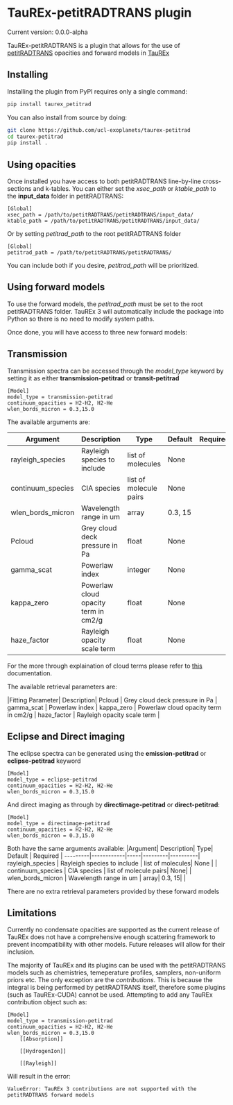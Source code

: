 # TauREx-petitRADTRANS plugin

Current version: 0.0.0-alpha

TauREx-petitRADTRANS is a plugin that allows for the use of [petitRADTRANS](https://petitradtrans.readthedocs.io/en/latest/) opacities
and forward models in [TauREx](https://github.com/ucl-exoplanets/TauREx3_public)

## Installing

Installing the plugin from PyPI requires only a single command:
```bash
pip install taurex_petitrad
```
You can also install from source by doing:
```bash
git clone https://github.com/ucl-exoplanets/taurex-petitrad
cd taurex-petitrad
pip install .
```

## Using opacities

Once installed you have access to both petitRADTRANS line-by-line cross-sections and k-tables. You can
either set the *xsec_path* or *ktable_path* to the **input_data** folder in petitRADTRANS:
```
[Global]
xsec_path = /path/to/petitRADTRANS/petitRADTRANS/input_data/
ktable_path = /path/to/petitRADTRANS/petitRADTRANS/input_data/
```

Or by setting *petitrad_path* to the root petitRADTRANS folder

```
[Global]
petitrad_path = /path/to/petitRADTRANS/petitRADTRANS/
```

You can include both if you desire, *petitrad_path* will be prioritized.

## Using forward models

To use the forward models, the *petitrad_path* must be set to the root petitRADTRANS folder.
TauREx 3 will automatically include the package into Python so there is no need to modify system paths.

Once done, you will have access to three new forward models:

## Transmission

Transmission spectra can be accessed through the *model_type* keyword by setting it
as either **transmission-petitrad** or **transit-petitrad**
```
[Model]
model_type = transmission-petitrad
continuum_opacities = H2-H2, H2-He
wlen_bords_micron = 0.3,15.0
```

The available arguments are:

|Argument| Description| Type| Default | Required |
---------|------------|-----|---------|----------|
rayleigh_species | Rayleigh species to include | list of molecules| None | |
continuum_species | CIA species | list of molecule pairs| None| |
wlen_bords_micron | Wavelength range in um | array| 0.3, 15| |
Pcloud | Grey cloud deck pressure in Pa | float | None| |
gamma_scat | Powerlaw index | integer| None | |
kappa_zero | Powerlaw cloud opacity term in cm2/g | float | None | |
haze_factor | Rayleigh opacity scale term | float | None | |


For the more through explaination of cloud terms
please refer to [this](https://petitradtrans.readthedocs.io/en/latest/content/notebooks/clouds.html) documentation.

The available retrieval parameters are:

|Fitting Parameter| Description| 
Pcloud | Grey cloud deck pressure in Pa |
gamma_scat | Powerlaw index |
kappa_zero | Powerlaw cloud opacity term in cm2/g |
haze_factor | Rayleigh opacity scale term |

## Eclipse and Direct imaging

The eclipse spectra can be generated using the **emission-petitrad** or **eclipse-petitrad** keyword
```
[Model]
model_type = eclipse-petitrad
continuum_opacities = H2-H2, H2-He
wlen_bords_micron = 0.3,15.0
```
And direct imaging as through by **directimage-petitrad** or **direct-petitrad**:
```
[Model]
model_type = directimage-petitrad
continuum_opacities = H2-H2, H2-He
wlen_bords_micron = 0.3,15.0
```

Both have the same arguments available:
|Argument| Description| Type| Default | Required |
---------|------------|-----|---------|----------|
rayleigh_species | Rayleigh species to include | list of molecules| None | |
continuum_species | CIA species | list of molecule pairs| None| |
wlen_bords_micron | Wavelength range in um | array| 0.3, 15| |

There are no extra retrieval parameters provided by these forward models

## Limitations

Currently no condensate opacities are supported as the current release of 
TauREx does not have a comprehensive enough scattering framework to prevent incompatibility with other
models. Future releases will allow for their inclusion.

The majority of TauREx and its plugins can be used with the petitRADTRANS models such as chemistries,
temeperature profiles, samplers, non-uniform priors etc.
The only exception are the *contributions*. This is because the integral is being performed
by petitRADTRANS itself, therefore some plugins (such as TauREx-CUDA) cannot be used. Attempting to add
any TauREx contribution object such as:
```
[Model]
model_type = transmission-petitrad
continuum_opacities = H2-H2, H2-He
wlen_bords_micron = 0.3,15.0
    [[Absorption]]

    [[HydrogenIon]]

    [[Rayleigh]]
```

Will result in the error:
```
ValueError: TauREx 3 contributions are not supported with the petitRADTRANS forward models
```


